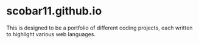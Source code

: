 # scobar11.github.io
This is designed to be a portfolio of different coding projects, each written to highlight various web languages.
